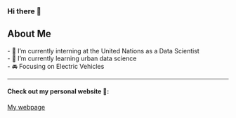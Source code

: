 ### Hi there 👋

<h2>About Me</h2>
- 🔭 I’m currently interning at the United Nations as a Data Scientist
<br>
- 🌱 I’m currently learning urban data science
<br>
- 🚘 Focusing on Electric Vehicles

<hr>
<h4> Check out my personal website 📸: </h4>
<a href="https://joyceyin.github.io/">My webpage</a>
                                        
<!-- 
- 🔭 I’m currently working on ...
- 🌱 I’m currently learning ...
- 👯 I’m looking to collaborate on ...
- 🤔 I’m looking for help with ...
- 💬 Ask me about ...
- 📫 How to reach me: ...
- 😄 Pronouns: ...
- ⚡ Fun fact: ... -->
